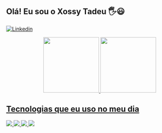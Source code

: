 

## Olá! Eu sou o Xossy Tadeu 🖐️😃

[![Linkedin](https://img.shields.io/badge/LinkedIn-0077B5?style=for-the-badge&logo=linkedin&logoColor=white)](https://www.linkedin.com/in/xossy)


<div align="center">
  <a href="https://github.com/xossy">
  <img height="150em" src="https://github-readme-stats.vercel.app/api?username=xossy&show_icons=true&theme=dark&include_all_commits=true&count_private=true"/>
  <img height="150em" src="https://github-readme-stats.vercel.app/api/top-langs/?username=xossy&layout=compact&langs_count=7&theme=dark"/>
</div>

## Tecnologias que eu uso no meu dia
<div style="display: inline_block">
   <img aling="center" olt="html5" src="https://img.shields.io/badge/PHP-777BB4?style=for-the-badge&logo=php&logoColor=white"/>
   <img aling="center" olt="html5" src="https://img.shields.io/badge/MySQL-00000F?style=for-the-badge&logo=mysql&logoColor=white"/>
   <img aling="center" olt="html5" src="	https://img.shields.io/badge/PostgreSQL-316192?style=for-the-badge&logo=postgresql&logoColor=white"/>
   <img aling="center" olt="html5" src="https://img.shields.io/badge/Laravel-FF2D20?style=for-the-badge&logo=laravel&logoColor=white"/>
</div>

